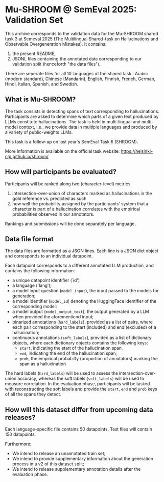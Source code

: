# Mu-SHROOM @ SemEval 2025: Validation Set
This archive corresponds to the validation data for the Mu-SHROOM shared task 3 at Semeval 2025 (The Multilingual Shared-task on Hallucinations and Observable Overgeneration Mistakes).
It contains:
1. the present README,
2. JSONL files containing the annotated data corresponding to our validation split (henceforth "the data files").

There are seperate files for all 10 languages of the shared task : Arabic (modern standard), Chinese (Mandarin), English, Finnish, French, German, Hindi, Italian, Spanish, and Swedish.

## What is Mu-SHROOM?
The task consists in detecting spans of text corresponding to hallucinations. 
Participants are asked to determine which parts of a given text produced by LLMs constitute hallucinations.
The task is held in multi-lingual and multi-model context, i.e., we provide data in multiple languages and produced by a variety of public-weights LLMs.

This task is a follow-up on last year's SemEval Task 6 (SHROOM).

More information is available on the official task website: 
https://helsinki-nlp.github.io/shroom/

## How will participants be evaluated?

Participants will be ranked along two (character-level) metrics: 
1. intersection-over-union of characters marked as hallucinations in the gold reference vs. predicted as such
2. how well the probability assigned by the participants' system that a character is part of a hallucination correlates with the empirical probabilities observed in our annotators.

Rankings and submissions will be done separately per language.

## Data file format
The data files are formatted as a JSON lines. Each line is a JSON dict object and corresponds to an individual datapoint.

Each datapoint corresponds to a different annotated LLM production, and contains the following information:
- a unique datapoint identifier (`id')
- a language (`lang');
- a model input question (`model_input`), the input passed to the models for generation;
- a model identifier (`model_id`) denoting the HuggingFace identifier of the corresponding model;
- a model output (`model_output_text`), the output generated by a LLM when provided the aforementiond input;
- binarized annotations (`hard_labels`), provided as a list of pairs, where each pair corresponding to the start (included) and end (excluded) of a hallucination;
- continuous annotations (`soft_labels`), provided as a list of dictionary objects, where each dictionary objects contains the following keys:
   + `start`, indicating the start of the hallucination span,
   + `end`, indicating the end of the hallucination span,
   + `prob`, the empirical probabilty (proportion of annotators) marking the span as a hallucination

The hard labels (`hard_labels`) will be used to assess the intersection-over-union accuracy, whereas the soft labels (`soft_labels`) will be used to measure correlation.
In the evaluation phase, participants will be tasked with reconstructing the soft labels and provide the `start`, `end` and `prob` keys of all the spans they detect. 


## How will this dataset differ from upcoming data releases?
Each language-specific file contains 50 datapoints. Test files will contain 150 datapoints.

Furthermore:
- We intend to release an unannotated train set;
- We intend to provide supplementary information about the generation process in a v2 of this dataset split;
- We intend to release supplementary annotation details after the evaluation phase.


